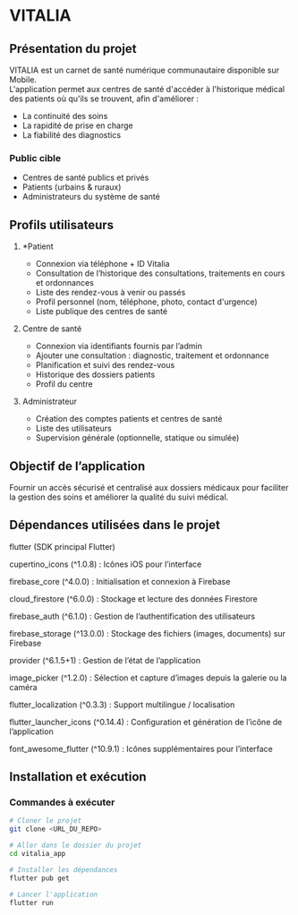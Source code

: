 # VITALIA

## Présentation du projet
VITALIA est un carnet de santé numérique communautaire disponible sur Mobile.  
L'application permet aux centres de santé d'accéder à l'historique médical des patients où qu'ils se trouvent, afin d'améliorer :

- La continuité des soins
- La rapidité de prise en charge
- La fiabilité des diagnostics

### Public cible
- Centres de santé publics et privés
- Patients (urbains & ruraux)
- Administrateurs du système de santé

## Profils utilisateurs
1. *Patient
    - Connexion via téléphone + ID Vitalia
    - Consultation de l’historique des consultations, traitements en cours et ordonnances
    - Liste des rendez-vous à venir ou passés
    - Profil personnel (nom, téléphone, photo, contact d'urgence)
    - Liste publique des centres de santé

2. Centre de santé
    - Connexion via identifiants fournis par l’admin
    - Ajouter une consultation : diagnostic, traitement et ordonnance
    - Planification et suivi des rendez-vous
    - Historique des dossiers patients
    - Profil du centre

3. Administrateur
    - Création des comptes patients et centres de santé
    - Liste des utilisateurs
    - Supervision générale (optionnelle, statique ou simulée)

## Objectif de l’application
Fournir un accès sécurisé et centralisé aux dossiers médicaux pour faciliter la gestion des soins et améliorer la qualité du suivi médical.


## Dépendances utilisées dans le projet
flutter (SDK principal Flutter)

cupertino_icons (^1.0.8) : Icônes iOS pour l’interface

firebase_core (^4.0.0) : Initialisation et connexion à Firebase

cloud_firestore (^6.0.0) : Stockage et lecture des données Firestore

firebase_auth (^6.1.0) : Gestion de l’authentification des utilisateurs

firebase_storage (^13.0.0) : Stockage des fichiers (images, documents) sur Firebase

provider (^6.1.5+1) : Gestion de l’état de l’application

image_picker (^1.2.0) : Sélection et capture d’images depuis la galerie ou la caméra

flutter_localization (^0.3.3) : Support multilingue / localisation

flutter_launcher_icons (^0.14.4) : Configuration et génération de l’icône de l’application

font_awesome_flutter (^10.9.1) : Icônes supplémentaires pour l’interface


## Installation et exécution
### Commandes à exécuter

```bash
# Cloner le projet
git clone <URL_DU_REPO>

# Aller dans le dossier du projet
cd vitalia_app

# Installer les dépendances
flutter pub get

# Lancer l'application
flutter run

